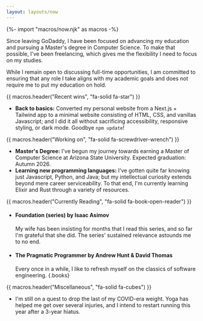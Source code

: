 ```yaml
---
layout: layouts/now
---
```

{%- import "macros/now.njk" as macros -%}

Since leaving GoDaddy, I have been focused on advancing my education and pursuing a Master&apos;s 
degree in Computer Science. To make that possible, I&apos;ve been freelancing, which gives me the 
flexibility I need to focus on my studies.

While I remain open to discussing full-time opportunities, I am committed to ensuring that any role 
I take aligns with my academic goals and does not require me to put my education on hold.

{{ macros.header("Recent wins", "fa-solid fa-star") }}

- **Back to basics:** Converted my personal website from a Next.js + Tailwind app to a minimal website 
  consisting of HTML, CSS, and vanillas Javascript; and I did it all without sacrificing accessibility, 
  responsive styling, or dark mode. Goodbye `npm update`!

{{ macros.header("Working on", "fa-solid fa-screwdriver-wrench") }}

- **Master's Degree:** I've begun my journey towards earning a Master of Computer Science at Arizona 
  State University. Expected graduation: Autumn 2026.
- **Learning new programming languages:** I&apos;ve gotten quite far knowing just Javascript, Python, 
  and Java; but my intellectual curiosity extends beyond mere career serviceability. To that end, I&apos;m 
  currently learning Elixir and Rust through a variety of resources.

{{ macros.header("Currently Reading", "fa-solid fa-book-open-reader") }}

- #### **Foundation (series)** by Isaac Asimov

  My wife has been insisting for months that I read this series, and so far I&apos;m grateful that 
  she did. The series&apos; sustained relevance astounds me to no end.
- #### **The Pragmatic Programmer** by Andrew Hunt &amp; David Thomas

  Every once in a while, I like to refresh myself on the classics of software engineering.
{.books}

{{ macros.header("Miscellaneous", "fa-solid fa-cubes") }}

- I&apos;m still on a quest to drop the last of my COVID-era weight. Yoga has helped me get over 
  several injuries, and I intend to restart running this year after a 3-year hiatus.
